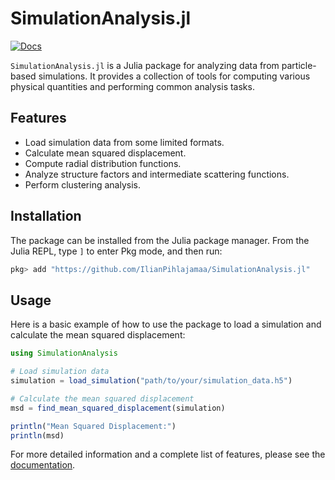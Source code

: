 # SimulationAnalysis.jl

[![Docs](https://img.shields.io/badge/docs-dev-blue.svg)](https://ipihlama.github.io/SimulationAnalysis.jl/dev)

`SimulationAnalysis.jl` is a Julia package for analyzing data from particle-based simulations. It provides a collection of tools for computing various physical quantities and performing common analysis tasks.

## Features

*   Load simulation data from some limited formats.
*   Calculate mean squared displacement.
*   Compute radial distribution functions.
*   Analyze structure factors and intermediate scattering functions.
*   Perform clustering analysis.

## Installation

The package can be installed from the Julia package manager. From the Julia REPL, type `]` to enter Pkg mode, and then run:

```julia
pkg> add "https://github.com/IlianPihlajamaa/SimulationAnalysis.jl"
```

## Usage

Here is a basic example of how to use the package to load a simulation and calculate the mean squared displacement:

```julia
using SimulationAnalysis

# Load simulation data
simulation = load_simulation("path/to/your/simulation_data.h5")

# Calculate the mean squared displacement
msd = find_mean_squared_displacement(simulation)

println("Mean Squared Displacement:")
println(msd)
```

For more detailed information and a complete list of features, please see the [documentation](https://ipihlama.github.io/SimulationAnalysis.jl/dev).
